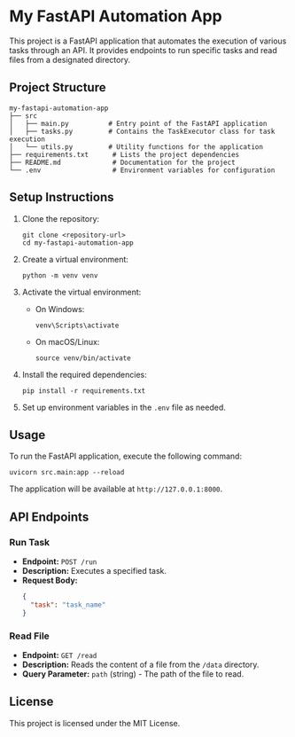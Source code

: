# My FastAPI Automation App

This project is a FastAPI application that automates the execution of various tasks through an API. It provides endpoints to run specific tasks and read files from a designated directory.

## Project Structure

```
my-fastapi-automation-app
├── src
│   ├── main.py          # Entry point of the FastAPI application
│   ├── tasks.py         # Contains the TaskExecutor class for task execution
│   └── utils.py         # Utility functions for the application
├── requirements.txt      # Lists the project dependencies
├── README.md             # Documentation for the project
└── .env                  # Environment variables for configuration
```

## Setup Instructions

1. Clone the repository:
   ```
   git clone <repository-url>
   cd my-fastapi-automation-app
   ```

2. Create a virtual environment:
   ```
   python -m venv venv
   ```

3. Activate the virtual environment:
   - On Windows:
     ```
     venv\Scripts\activate
     ```
   - On macOS/Linux:
     ```
     source venv/bin/activate
     ```

4. Install the required dependencies:
   ```
   pip install -r requirements.txt
   ```

5. Set up environment variables in the `.env` file as needed.

## Usage

To run the FastAPI application, execute the following command:
```
uvicorn src.main:app --reload
```

The application will be available at `http://127.0.0.1:8000`.

## API Endpoints

### Run Task

- **Endpoint:** `POST /run`
- **Description:** Executes a specified task.
- **Request Body:** 
  ```json
  {
    "task": "task_name"
  }
  ```

### Read File

- **Endpoint:** `GET /read`
- **Description:** Reads the content of a file from the `/data` directory.
- **Query Parameter:** `path` (string) - The path of the file to read.

## License

This project is licensed under the MIT License.